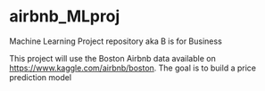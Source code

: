 # airbnb_MLproj
Machine Learning Project repository aka B is for Business

This project will use the Boston Airbnb data available on https://www.kaggle.com/airbnb/boston. The goal is to build a price prediction model
